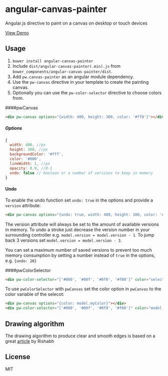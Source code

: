 angular-canvas-painter
======================

Angular.js directive to paint on a canvas on desktop or touch devices

[View Demo](http://pwambach.github.io/angular-canvas-painter/)

## Usage
1. `bower install angular-canvas-painter`
2. Include `dist/angular-canvas-painter(.min).js` from `bower_components/angular-canvas-painter/dist`.
5. Add `pw.canvas-painter` as an angular module dependency.
6. Use the `pw-canvas` directive in your template to create the painting canvas.
7. Optionally you can use the `pw-color-selector` directive to choose colors from.

####pwCanvas
```html
<div pw-canvas options="{width: 400, height: 300, color: '#ff0'}"></div>
```

##### Options

```javascript
{
  width: 400, //px
  height: 300, //px
  backgroundColor: '#fff',
  color: '#000',
  lineWidth: 1, //px
  opacity: 0.9, //0-1
  undo: false // boolean or a number of versions to keep in memory
}
```

#### Undo
To enable the undo function set `undo: true` in the options and provide a `version` attribute:
```html
<div pw-canvas options="{undo: true, width: 400, height: 300, color: '#ff0'}" version="model.version"></div>
```
The version attribute will always be set to the amount of available versions in memory. To undo a stroke just decrease the version number in your surrounding controller e.g. `model.version = model.version - 1`. To jump back 3 versions set `model.version = model.version - 3`.

You can set a maximum number of saved versions to prevent too much memory consumption by setting a number instead of `true` in the options, e.g. `{undo: 20}` 

####pwColorSelector
```html
<div pw-color-selector="['#000', '#00f', '#0f0', '#f00']" color="selectedColor"></div>
```
To use `pwColorSelector` with `pwCanvas` set the color option in `pwCanvas` to the color variable of the selecot:
```html
<div pw-canvas options="{color: model.myColor}"></div>
<div pw-color-selector="['#000', '#00f', '#0f0', '#f00']" color="model.myColor"></div>
```

## Drawing algorithm
The drawing algorithm to produce clear and smooth edges is based on a great [article](http://codetheory.in/html5-canvas-drawing-lines-with-smooth-edges/) by Rishabh


## License
MIT
